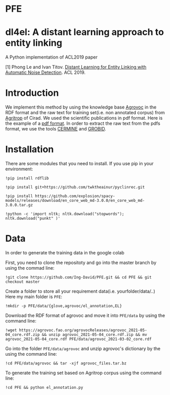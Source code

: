 # PFE
# dl4el: A distant learning approach to entity linking
A Python implementation of ACL2019 paper

[1] Phong Le and Ivan Titov. [Distant Learning for Entity Linking with Automatic Noise Detection](https://arxiv.org/abs/1905.07189). ACL 2019.

# Introduction

We implement this method by using the knowledge base [Agrovoc](https://agrovoc.fao.org/agrovocReleases/agrovoc_2021-05-04_core.rdf.zip) in the RDF format and the raw text for training set(i.e. non annotated corpus) from [Agritrop](https://agritrop.cirad.fr/) of Cirad. We used the scientific publications in pdf format. Here is the example of a [pdf format](http://agritrop.cirad.fr/557447/1/document_557447.pdf). In order to extract the raw text from the pdfs format, we use the tools [CERMINE](https://github.com/CeON/CERMINE) and [GROBID](https://github.com/kermitt2/grobid).

# Installation

There are some modules that you need to install. If you use pip in your environment:

`!pip install rdflib`

`!pip install git+https://github.com/twktheainur/pyclinrec.git`

`!pip install https://github.com/explosion/spacy-models/releases/download/en_core_web_md-3.0.0/en_core_web_md-3.0.0.tar.gz`

`!python -c 'import nltk; nltk.download("stopwords"); nltk.download("punkt" )'`

# Data

In order to generate the training data in the google colab

First, you need to clone the repositoty and go into the master branch by using the commad line:

`!git clone https://github.com/Ing-David/PFE.git && cd PFE && git checkout master`

Create a folder to store all your requirement data(i.e. yourfolder/data/..) Here my main folder is `PFE`:

`!mkdir -p PFE/data/{glove,agrovoc/el_annotation,EL}`

Download the RDF format of agrovoc and move it into `PFE/data` by using the command line:

`!wget https://agrovoc.fao.org/agrovocReleases/agrovoc_2021-05-04_core.rdf.zip && unzip agrovoc_2021-05-04_core.rdf.zip && mv agrovoc_2021-05-04_core.rdf PFE/data/agrovoc_2021-03-02_core.rdf`

Go into the folder `PFE/data/agrovoc` and unzip agrovoc's dictionary by the using the command line:

`!cd PFE/data/agrovoc && tar -xjf agrovoc_files.tar.bz`

To generate the training set based on Agritrop corpus using the command line:

`!cd PFE && python el_annotation.py`








